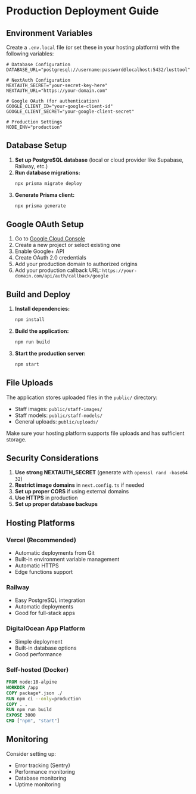 # Production Deployment Guide

## Environment Variables

Create a `.env.local` file (or set these in your hosting platform) with the following variables:

```env
# Database Configuration
DATABASE_URL="postgresql://username:password@localhost:5432/lusttool"

# NextAuth Configuration
NEXTAUTH_SECRET="your-secret-key-here"
NEXTAUTH_URL="https://your-domain.com"

# Google OAuth (for authentication)
GOOGLE_CLIENT_ID="your-google-client-id"
GOOGLE_CLIENT_SECRET="your-google-client-secret"

# Production Settings
NODE_ENV="production"
```

## Database Setup

1. **Set up PostgreSQL database** (local or cloud provider like Supabase, Railway, etc.)
2. **Run database migrations:**
   ```bash
   npx prisma migrate deploy
   ```
3. **Generate Prisma client:**
   ```bash
   npx prisma generate
   ```

## Google OAuth Setup

1. Go to [Google Cloud Console](https://console.cloud.google.com/)
2. Create a new project or select existing one
3. Enable Google+ API
4. Create OAuth 2.0 credentials
5. Add your production domain to authorized origins
6. Add your production callback URL: `https://your-domain.com/api/auth/callback/google`

## Build and Deploy

1. **Install dependencies:**
   ```bash
   npm install
   ```

2. **Build the application:**
   ```bash
   npm run build
   ```

3. **Start the production server:**
   ```bash
   npm start
   ```

## File Uploads

The application stores uploaded files in the `public/` directory:
- Staff images: `public/staff-images/`
- Staff models: `public/staff-models/`
- General uploads: `public/uploads/`

Make sure your hosting platform supports file uploads and has sufficient storage.

## Security Considerations

1. **Use strong NEXTAUTH_SECRET** (generate with `openssl rand -base64 32`)
2. **Restrict image domains** in `next.config.ts` if needed
3. **Set up proper CORS** if using external domains
4. **Use HTTPS** in production
5. **Set up proper database backups**

## Hosting Platforms

### Vercel (Recommended)
- Automatic deployments from Git
- Built-in environment variable management
- Automatic HTTPS
- Edge functions support

### Railway
- Easy PostgreSQL integration
- Automatic deployments
- Good for full-stack apps

### DigitalOcean App Platform
- Simple deployment
- Built-in database options
- Good performance

### Self-hosted (Docker)
```dockerfile
FROM node:18-alpine
WORKDIR /app
COPY package*.json ./
RUN npm ci --only=production
COPY . .
RUN npm run build
EXPOSE 3000
CMD ["npm", "start"]
```

## Monitoring

Consider setting up:
- Error tracking (Sentry)
- Performance monitoring
- Database monitoring
- Uptime monitoring 
